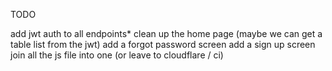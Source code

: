 TODO

add jwt auth to all endpoints\*
clean up the home page (maybe we can get a table list from the jwt)
add a forgot password screen
add a sign up screen
join all the js file into one (or leave to cloudflare / ci)
